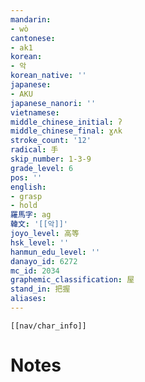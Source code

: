 ```yaml
---
mandarin:
- wò
cantonese:
- ak1
korean:
- 악
korean_native: ''
japanese:
- AKU
japanese_nanori: ''
vietnamese:
middle_chinese_initial: ʔ
middle_chinese_final: ɣʌk
stroke_count: '12'
radical: 手
skip_number: 1-3-9
grade_level: 6
pos: ''
english:
- grasp
- hold
羅馬字: ag
韓文: '[[악]]'
joyo_level: 高等
hsk_level: ''
hanmun_edu_level: ''
danayo_id: 6272
mc_id: 2034
graphemic_classification: 屋
stand_in: 把握
aliases:
---
```

```meta-bind-embed
[[nav/char_info]]
```

# Notes
